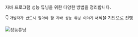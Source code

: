자바 프로그램 성능 튜닝을 위한 다양한 방법을 정리합니다.

👇 `개발자가 반드시 알아야 할 자바 성능 튜닝 이야기` 서적을 기반으로 진행

![성능튜닝](https://user-images.githubusercontent.com/19742896/127831826-db411fdd-bc5a-4f7f-97e0-2789a1813d5d.jpg)
